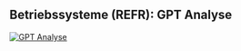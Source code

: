 ## Betriebssysteme (REFR): GPT Analyse

[![GPT Analyse](https://img.youtube.com/vi/EYR7LJx8TRQ/0.jpg)](https://www.youtube.com/watch?v=EYR7LJx8TRQ)
